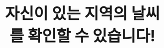 <div align="center" style="font-weight: bold; font-size: 50px;">
  자신이 있는 지역의 날씨를 확인할 수 있습니다!
</div>
